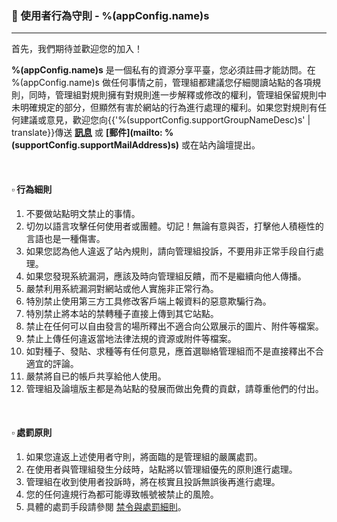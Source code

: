 ### :orange_book: 使用者行為守則 - %(appConfig.name)s
---
首先，我們期待並歡迎您的加入！

**%(appConfig.name)s** 是一個私有的資源分享平臺，您必須註冊才能訪問。在 %(appConfig.name)s 做任何事情之前，管理組都建議您仔細閱讀站點的各項規則，同時，管理組對規則擁有對規則進一步解釋或修改的權利，管理組保留規則中未明確規定的部分，但顯然有害於網站的行為進行處理的權利。如果您對規則有任何建議或意見，歡迎您向{{'%(supportConfig.supportGroupNameDesc)s' | translate}}傳送 **[訊息](/messages/send?to=%(supportConfig.supportGroupName)s)** 或 **[郵件](mailto: %(supportConfig.supportMailAddress)s)** 或在站內論壇提出。

&emsp;

#### :white_small_square: 行為細則

1. 不要做站點明文禁止的事情。
1. 切勿以語言攻擊任何使用者或團體。切記！無論有意與否，打擊他人積極性的言語也是一種傷害。
1. 如果您認為他人違返了站內規則，請向管理組投訴，不要用非正常手段自行處理。
1. 如果您發現系統漏洞，應該及時向管理組反饋，而不是繼續向他人傳播。
1. 嚴禁利用系統漏洞對網站或他人實施非正常行為。
1. 特別禁止使用第三方工具修改客戶端上報資料的惡意欺騙行為。
1. 特別禁止將本站的禁轉種子直接上傳到其它站點。
1. 禁止在任何可以自由發言的場所釋出不適合向公眾展示的圖片、附件等檔案。
1. 禁止上傳任何違返當地法律法規的資源或附件等檔案。
1. 如對種子、發貼、求種等有任何意見，應首選聯絡管理組而不是直接釋出不合適宜的評論。
1. 嚴禁將自已的帳戶共享給他人使用。
1. 管理組及論壇版主都是為站點的發展而做出免費的貢獻，請尊重他們的付出。

&emsp;

#### :white_small_square: 處罰原則

1. 如果您違返上述使用者守則，將面臨的是管理組的嚴厲處罰。
1. 在使用者與管理組發生分歧時，站點將以管理組優先的原則進行處理。
1. 管理組在收到使用者投訴時，將在核實且投訴無誤後再進行處理。
1. 您的任何違規行為都可能導致帳號被禁止的風險。
1. 具體的處罰手段請參閱 [禁令與處罰細則](/about/manual/forbidRules)。
